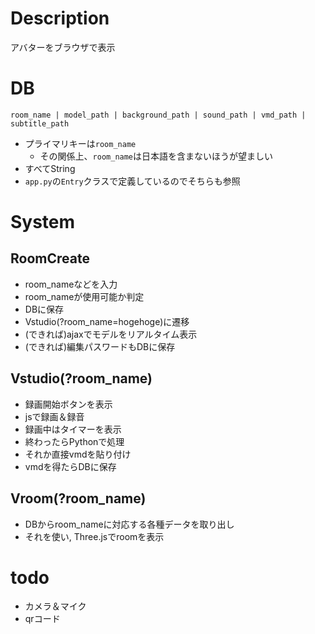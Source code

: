 # Description
アバターをブラウザで表示

# DB
```
room_name | model_path | background_path | sound_path | vmd_path |  subtitle_path
```
- プライマリキーは`room_name`
    - その関係上、`room_name`は日本語を含まないほうが望ましい
- すべてString
- `app.py`の`Entry`クラスで定義しているのでそちらも参照

# System
## RoomCreate
- room_nameなどを入力
- room_nameが使用可能か判定
- DBに保存
- Vstudio(?room_name=hogehoge)に遷移
- (できれば)ajaxでモデルをリアルタイム表示
- (できれば)編集パスワードもDBに保存

## Vstudio(?room_name)
- 録画開始ボタンを表示
- jsで録画＆録音
- 録画中はタイマーを表示
- 終わったらPythonで処理
- それか直接vmdを貼り付け
- vmdを得たらDBに保存

## Vroom(?room_name)
- DBからroom_nameに対応する各種データを取り出し
- それを使い, Three.jsでroomを表示

# todo
- カメラ＆マイク
- qrコード